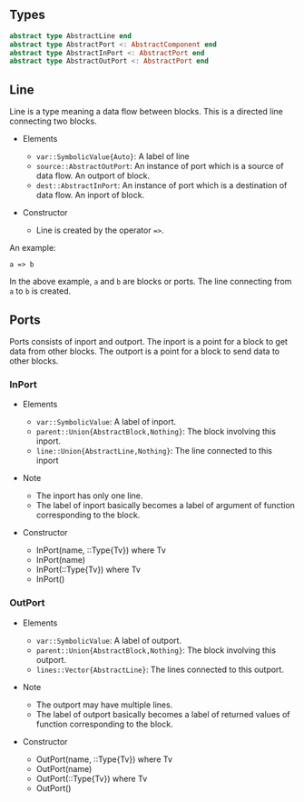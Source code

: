 ## Types

```julia
abstract type AbstractLine end
abstract type AbstractPort <: AbstractComponent end
abstract type AbstractInPort <: AbstractPort end
abstract type AbstractOutPort <: AbstractPort end
```

## Line

Line is a type meaning a data flow between blocks. This is a directed line connecting two blocks.

- Elements
    - `var::SymbolicValue{Auto}`: A label of line
    - `source::AbstractOutPort`: An instance of port which is a source of data flow. An outport of block.
    - `dest::AbstractInPort`: An instance of port which is a destination of data flow. An inport of block.

- Constructor
    - Line is created by the operator `=>`.

An example:

```
a => b
```

In the above example, `a` and `b` are blocks or ports. The line connecting from `a` to `b` is created.

## Ports

Ports consists of inport and outport.
The inport is a point for a block to get data from other blocks.
The outport is a point for a block to send data to other blocks.

### InPort

- Elements
    - `var::SymbolicValue`: A label of inport.
    - `parent::Union{AbstractBlock,Nothing}`: The block involving this inport.
    - `line::Union{AbstractLine,Nothing}`: The line connected to this inport

- Note
    - The inport has only one line.
    - The label of inport basically becomes a label of argument of function corresponding to the block.

- Constructor
    - InPort(name, ::Type{Tv}) where Tv
    - InPort(name)
    - InPort(::Type{Tv}) where Tv
    - InPort()

### OutPort

- Elements
    - `var::SymbolicValue`: A label of outport.
    - `parent::Union{AbstractBlock,Nothing}`: The block involving this outport.
    - `lines::Vector{AbstractLine}`: The lines connected to this outport.

- Note
    - The outport may have multiple lines.
    - The label of outport basically becomes a label of returned values of function corresponding to the block.

- Constructor
    - OutPort(name, ::Type{Tv}) where Tv
    - OutPort(name)
    - OutPort(::Type{Tv}) where Tv
    - OutPort()

